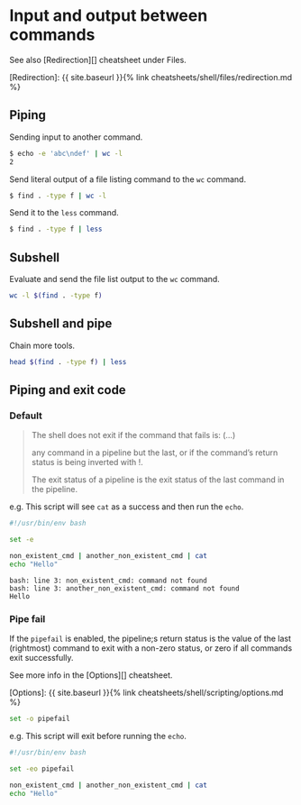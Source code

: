 # Input and output between commands

See also [Redirection][] cheatsheet under Files.

[Redirection]: {{ site.baseurl }}{% link cheatsheets/shell/files/redirection.md %}


## Piping

Sending input to another command.

```sh
$ echo -e 'abc\ndef' | wc -l
2
```

Send literal output of a file listing command to the `wc` command.

```sh
$ find . -type f | wc -l
```

Send it to the `less` command.
```sh
$ find . -type f | less
```

## Subshell

Evaluate and send the file list output to the `wc` command.

```sh
wc -l $(find . -type f)
```

## Subshell and pipe

Chain more tools.

```sh
head $(find . -type f) | less
```


## Piping and exit code

### Default

> The shell does not exit if the command that fails is: (…)
> 
> any command in a pipeline but the last, or if the command’s return status is being inverted with !.
>
> The exit status of a pipeline is the exit status of the last command in the pipeline.

e.g. This script will see `cat` as a success and then run the `echo`.

```sh
#!/usr/bin/env bash

set -e

non_existent_cmd | another_non_existent_cmd | cat
echo "Hello"
```

```
bash: line 3: non_existent_cmd: command not found
bash: line 3: another_non_existent_cmd: command not found
Hello
```

### Pipe fail

If the `pipefail` is enabled, the pipeline;s return status is the value of the last (rightmost) command to exit with a non-zero status, or zero if all commands exit successfully.

See more info in the [Options][] cheatsheet.

[Options]: {{ site.baseurl }}{% link cheatsheets/shell/scripting/options.md %}

```sh
set -o pipefail
```

e.g. This script will exit before running the `echo`.

```sh
#!/usr/bin/env bash

set -eo pipefail

non_existent_cmd | another_non_existent_cmd | cat
echo "Hello"
```
